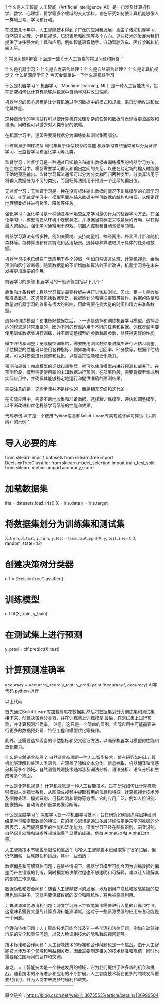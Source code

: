 1 什么是人工智能 
人工智能（Artificial Intelligence, AI）是一门涉及计算机科学、数学、心理学、哲学等多个领域的交叉学科，旨在研究如何使计算机能够像人一样地思考、学习和行动。

在过去几十年中，人工智能技术得到了广泛的应用和发展，涵盖了诸如机器学习、自然语言处理、计算机视觉、知识表示和推理等多个方向。这些技术的发展为我们提供了许多强大的工具和应用，例如智能语音助手、自动驾驶汽车、医疗诊断和机器人等。

2 常见问题&解答 
下面是一些关于人工智能的常见问题和解答：

什么是机器学习？
什么是自然语言处理？
什么是自然语言处理？
什么是计算机视觉？
什么是深度学习？
今天会着重讲一下什么是机器学习

什么是机器学习？
机器学习（Machine Learning, ML）是一种人工智能技术，旨在研究如何让计算机能够从数据中自动学习并改进性能。

机器学习的核心思想是让计算机通过学习数据中的模式和规律，来自动地改进和优化其性能。

这种自动化的学习过程可以使计算机在处理复杂的任务和数据时表现得更加高效和准确，同时也可以减少对人类专家的依赖。

在机器学习中，通常需要将数据分为训练集和测试集两部分。

训练集用于训练模型
测试集用于评估模型的性能
机器学习算法通常可以分为监督学习、无监督学习和强化学习等几类。

监督学习：监督学习是一种通过已知输入和输出数据来训练模型的机器学习方法。在监督学习中，模型需要学习输入和输出之间的关系，以便在给定新的输入时能够正确地预测输出。监督学习算法通常可以分为分类和回归两种类型。分类算法用于将输入数据分为不同的类别，而回归算法则用于预测一个连续的输出值。

无监督学习：无监督学习是一种在没有标注输出数据的情况下训练模型的机器学习方法。在无监督学习中，模型需要从输入数据中学习数据的结构和特征，以便更好地理解数据并进行聚类、降维等任务。

强化学习：强化学习是一种通过与环境交互来学习最优行为的机器学习方法。在强化学习中，模型需要从环境中观察状态，并根据当前状态采取最优的行动，以获得最大的奖励。强化学习通常用于游戏、机器人控制和自动驾驶等领域。

机器学习算法有很多种，例如决策树、支持向量机、神经网络、朴素贝叶斯和随机森林等。每种算法都有其特点和适用场景。选择哪种算法取决于具体的任务和数据。

机器学习技术已经被广泛应用于各个领域，例如自然语言处理、计算机视觉、金融预测和医疗诊断等。随着数据量的不断增加和算法的不断改进，机器学习将在未来发挥更加重要的作用。

机器学习的步骤
机器学习的一般步骤包括以下几个：

收集和准备数据：机器学习算法需要数据来进行训练和测试。因此，第一步是收集和准备数据。这通常包括数据清洗、数据集划分和特征提取等操作。数据的质量和数量对机器学习的效果有很大的影响，因此需要花费大量的时间和精力来准备数据。

选择和训练模型：在准备好数据之后，下一步是选择和训练机器学习模型。选择合适的模型是非常重要的，因为不同的模型适用于不同的任务和数据。训练模型需要使用训练数据集进行训练，并不断调整模型的参数和超参数，以获得更好的性能。

模型评估和调整：完成模型训练后，需要使用测试数据集对模型进行评估和调整。评估模型的性能可以使用各种指标，例如准确率、召回率、F1分数等。根据评估结果，可以对模型进行调整和优化，以提高其性能和泛化能力。

预测和部署：完成模型的评估和调整后，就可以使用模型来进行预测和部署了。在预测阶段，模型需要使用新的未知数据进行预测。在部署阶段，需要将模型集成到实际应用中，并确保其能够稳定地运行和提供准确的预测结果。

需要注意的是，这些步骤并不是线性的，而是相互交织和迭代的。

在实际应用中，需要不断地收集和准备数据、选择和训练模型、评估和调整模型，以不断改进和优化机器学习系统的性能和效果。

代码示例
以下是一个使用Python语言和Scikit-Learn库实现监督学习算法（决策树）的示例： 

# 导入必要的库
from sklearn import datasets
from sklearn.tree import DecisionTreeClassifier
from sklearn.model_selection import train_test_split
from sklearn.metrics import accuracy_score
 
# 加载数据集
iris = datasets.load_iris()
X = iris.data
y = iris.target
 
# 将数据集划分为训练集和测试集
X_train, X_test, y_train, y_test = train_test_split(X, y, test_size=0.3, random_state=42)
 
# 创建决策树分类器
clf = DecisionTreeClassifier()
 
# 训练模型
clf.fit(X_train, y_train)
 
# 在测试集上进行预测
y_pred = clf.predict(X_test)
 
# 计算预测准确率
accuracy = accuracy_score(y_test, y_pred)
print('Accuracy:', accuracy)
AI写代码
python
运行

以上代码

首先通过Scikit-Learn库加载鸢尾花数据集
然后将数据集划分为训练集和测试集
接下来，创建决策树分类器，并在训练集上训练模型
最后，在测试集上进行预测，并计算预测准确率。
注意，这只是一个简单的示例，实际应用中可能需要进行更多的数据预处理、特征工程和模型优化等操作。

此外，还需要选择适当的评估指标和交叉验证方法，以确保机器学习模型的性能和泛化能力。

什么是自然语言处理？
自然语言处理是一种人工智能技术，旨在研究如何让计算机能够理解和处理人类语言。它涵盖了诸如文本分类、信息抽取、机器翻译和情感分析等多个领域。自然语言处理技术通常涉及词法分析、语法分析、语义分析和生成等多个方面。

什么是计算机视觉？
计算机视觉是一种人工智能技术，旨在研究如何让计算机能够模拟人类视觉系统，从图像或视频中提取有用的信息和特征。计算机视觉技术涉及图像处理、模式识别、目标检测和跟踪等方面。它的应用广泛，例如人脸识别、图像搜索、自动驾驶和医学影像诊断等。

什么是深度学习？
深度学习是一种机器学习技术，旨在研究如何训练深层神经网络来学习和提取数据的特征。它的核心思想是通过多层非线性变换来学习数据的分层表示，从而提高模型的性能和泛化能力。深度学习已经在图像识别、语音识别、自然语言处理和游戏等领域取得了显著的成果，例如 AlphaGo 和 AlphaZero 等。

人工智能技术有哪些局限性和挑战？
尽管人工智能技术已经取得了很多进展，但仍然面临一些局限性和挑战。其中一些包括：

数据偏差和可解释性问题：在某些情况下，机器学习模型可能会因为训练数据的偏差而产生错误的判断，同时模型的决策过程也不够透明和可解释，难以让人理解其内部的工作原理。

数据隐私和安全问题：随着人工智能技术的发展，涉及到用户隐私和敏感数据的应用也越来越多，这就需要保证数据的安全和隐私性，避免被恶意利用。

计算资源和能源消耗问题：深度学习等人工智能算法需要进行大量的计算和存储，这意味着需要大量的计算资源和能源消耗。这对于一些资源受限的应用来说可能是一个问题。

伦理和法律问题：人工智能技术可能会涉及到一些伦理和法律问题，例如自动驾驶汽车的安全和责任问题，以及人脸识别技术的隐私和歧视问题等。

技术标准和合作问题：人工智能技术的标准和合作问题也是一个挑战。由于人工智能技术涉及多个领域和利益相关者，因此需要制定相关的技术标准和规范，同时也需要促进国际间的合作和交流。

总之，人工智能技术是一个快速发展的领域，它为我们提供了许多新的机会和挑战。随着技术的不断进步和应用的不断扩展，人工智能技术将在更多的领域发挥重要的作用，并为人类带来更多的福利和改变。
————————————————

原文链接：https://blog.csdn.net/weixin_36755535/article/details/130996504